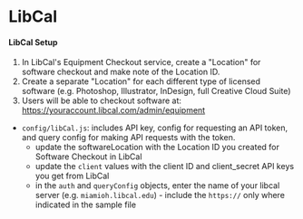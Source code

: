 # LibCal

#### LibCal Setup

1. In LibCal's Equipment Checkout service, create a "Location" for software checkout and make note of the Location ID.
2. Create a separate "Location" for each different type of licensed software (e.g. Photoshop, Illustrator, InDesign, full Creative Cloud Suite)
3. Users will be able to checkout software at: https://youraccount.libcal.com/admin/equipment



* `config/libCal.js`: includes API key, config for requesting an API token, and query config for making API requests with the token.
  * update the softwareLocation with the Location ID you created for Software Checkout in LibCal
  * update the `client` values with the client ID and client\_secret API keys you get from LibCal
  * in the `auth` and `queryConfig` objects, enter the name of your libcal server (e.g. `miamioh.libcal.edu`) - include the `https://` only where indicated in the sample file
